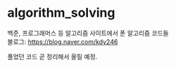 # algorithm_solving
백준, 프로그래머스 등 알고리즘 사이트에서 푼 알고리즘 코드들 \
블로그: https://blog.naver.com/kdy246

풀었던 코드 곧 정리해서 올릴 예정.
